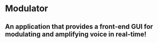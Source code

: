 # Modulator
 
## An application that provides a front-end GUI for modulating and amplifying voice in real-time!
